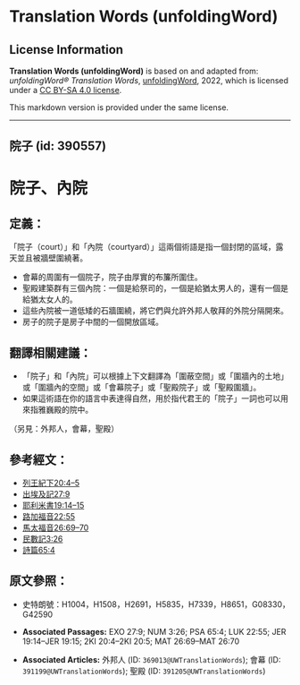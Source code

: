 # Translation Words (unfoldingWord)

## License Information

**Translation Words (unfoldingWord)** is based on and adapted from: _unfoldingWord® Translation Words_, [unfoldingWord](https://unfoldingword.org/utw), 2022, which is licensed under a [CC BY-SA 4.0 license](https://creativecommons.org/licenses/by-sa/4.0/legalcode.en).

This markdown version is provided under the same license.



--------------------------------

## 院子 (id: 390557)

院子、內院
=====

定義：
---

「院子（court）」和「內院（courtyard）」這兩個術語是指一個封閉的區域，露天並且被牆壁圍繞著。

* 會幕的周圍有一個院子，院子由厚實的布簾所圍住。
* 聖殿建築群有三個內院：一個是給祭司的，一個是給猶太男人的，還有一個是給猶太女人的。
* 這些內院被一道低矮的石牆圍繞，將它們與允許外邦人敬拜的外院分隔開來。
* 房子的院子是房子中間的一個開放區域。

翻譯相關建議：
-------

* 「院子」和「內院」可以根據上下文翻譯為「圍蔽空間」或「圍牆內的土地」或「圍牆內的空間」或「會幕院子」或「聖殿院子」或「聖殿圍牆」。
* 如果這術語在你的語言中表達得自然，用於指代君王的「院子」一詞也可以用來指雅巍殿的院中。

（另見：外邦人，會幕，聖殿）

參考經文：
-----

* [列王紀下20:4–5](https://ref.ly/2Kgs20:4-2Kgs20:5)
* [出埃及記27:9](https://ref.ly/Exod27:9)
* [耶利米書19:14–15](https://ref.ly/Jer19:14-Jer19:15)
* [路加福音22:55](https://ref.ly/Luke22:55)
* [馬太福音26:69–70](https://ref.ly/Matt26:69-Matt26:70)
* [民數記3:26](https://ref.ly/Num3:26)
* [詩篇65:4](https://ref.ly/Ps65:4)

原文參照：
-----

* 史特朗號：H1004，H1508，H2691，H5835，H7339，H8651，G08330，G42590

* **Associated Passages:** EXO 27:9; NUM 3:26; PSA 65:4; LUK 22:55; JER 19:14–JER 19:15; 2KI 20:4–2KI 20:5; MAT 26:69–MAT 26:70
* **Associated Articles:** 外邦人 (ID: `369013@UWTranslationWords`); 會幕 (ID: `391199@UWTranslationWords`); 聖殿 (ID: `391205@UWTranslationWords`)

